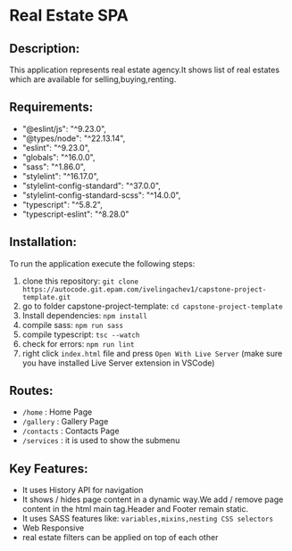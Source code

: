 # Real Estate SPA

## Description:
This application represents real estate agency.It shows list of real estates which are available for selling,buying,renting.

## Requirements:
   - "@eslint/js": "^9.23.0",
   - "@types/node": "^22.13.14",
   - "eslint": "^9.23.0",
   - "globals": "^16.0.0",
   - "sass": "^1.86.0",
   - "stylelint": "^16.17.0",
   - "stylelint-config-standard": "^37.0.0",
   - "stylelint-config-standard-scss": "^14.0.0",
   - "typescript": "^5.8.2",
   - "typescript-eslint": "^8.28.0"

## Installation:
To run the application execute the following steps:
1. clone this repository: `git clone https://autocode.git.epam.com/ivelingachev1/capstone-project-template.git`
2. go to folder capstone-project-template: `cd capstone-project-template`
3. Install dependencies: `npm install`
4. compile sass: `npm run sass`
5. compile typescript: `tsc --watch`
6. check for errors: `npm run lint`
7. right click `index.html` file and press `Open With Live Server` (make sure you have installed Live Server extension in VSCode)

## Routes:
- `/home` : Home Page
- `/gallery` : Gallery Page
- `/contacts` : Contacts Page
- `/services` : it is used to show the submenu

## Key Features:
- It uses History API for navigation
- It shows / hides page content in a dynamic way.We add / remove page content in the html main tag.Header and Footer remain static.
- It uses SASS features like: `variables,mixins,nesting CSS selectors`
- Web Responsive
- real estate filters can be applied on top of each other